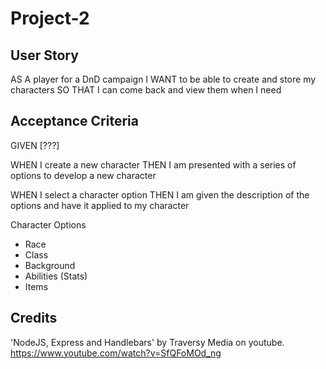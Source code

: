 # Project-2

## User Story
AS A player for a DnD campaign
I WANT to be able to create and store my characters
SO THAT I can come back and view them when I need

## Acceptance Criteria
GIVEN [???]

WHEN I create a new character
THEN I am presented with a series of options to develop a new character

WHEN I select a character option
THEN I am given the description of the options and have it applied to my character

Character Options
 - Race
 - Class
 - Background
 - Abilities (Stats)
 - Items

## Credits

'NodeJS, Express and Handlebars' by Traversy Media on youtube.
https://www.youtube.com/watch?v=SfQFoMOd_ng
